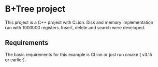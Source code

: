 B+Tree project
==========================
This project is a C++ project with CLion.
Disk and memory implementation run with 1000000 registers.
Insert, delete and search were developed.

Requirements
-------------
The basic requirements for this example is CLion or just run cmake ( v3.15 or earlier).

